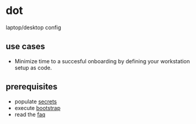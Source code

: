 # dot

laptop/desktop config

## use cases

- Minimize time to a succesful onboarding by defining your workstation setup as code.

## prerequisites

- populate [secrets](./docs/SECRETS.md)
- execute [bootstrap](./docs/BOOTSTRAP.md)
- read the [faq](./docs/FAQ.md)
